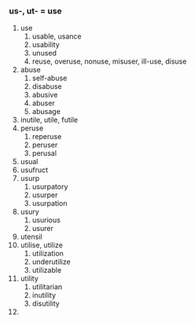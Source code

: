 ### us-, ut- = use
1. use
	1. usable, usance
	2. usability
	3. unused
	4. reuse, overuse, nonuse, misuser, ill-use, disuse
2. abuse
	1. self-abuse
	2. disabuse
	3. abusive
	4. abuser
	5. abusage
3. inutile, utile, futile
4. peruse
	1. reperuse
	2. peruser
	3. perusal
5. usual
6. usufruct
7. usurp
	1. usurpatory
	2. usurper
	3. usurpation
8. usury
	1. usurious
	2. usurer
9. utensil
10. utilise, utilize
	1. utilization
	2. underutilize
	3. utilizable
11. utility
	1. utilitarian
	2. inutility
	3. disutility
12. 